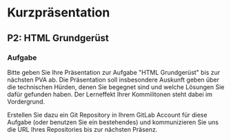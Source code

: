 # Kurzpräsentation
## P2: HTML Grundgerüst

### Aufgabe

Bitte geben Sie Ihre Präsentation zur Aufgabe "HTML Grundgerüst" bis zur nächsten PVA ab. Die Präsentation soll insbesondere Auskunft geben über die technischen Hürden, denen Sie begegnet sind und welche Lösungen Sie dafür gefunden haben. Der Lerneffekt Ihrer Kommilitonen steht dabei im Vordergrund.

Erstellen Sie dazu ein Git Repository in Ihrem GitLab Account für diese Aufgabe (oder benutzen Sie ein bestehendes) und kommunizieren Sie uns die URL Ihres Repositories bis zur nächsten Präsenz.